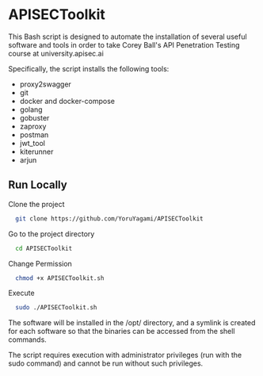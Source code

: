 
# APISECToolkit

This Bash script is designed to automate the installation of several useful software and tools in order to take Corey Ball's API Penetration Testing course at university.apisec.ai

Specifically, the script installs the following tools:

- proxy2swagger
- git
- docker and docker-compose
- golang
- gobuster
- zaproxy
- postman
- jwt_tool
- kiterunner
- arjun

## Run Locally

Clone the project

```bash
  git clone https://github.com/YoruYagami/APISECToolkit
```

Go to the project directory

```bash
  cd APISECToolkit
```

Change Permission

```bash
  chmod +x APISECToolkit.sh
```

Execute

```bash
  sudo ./APISECToolkit.sh
```

The software will be installed in the /opt/ directory, and a symlink is created for each software so that the binaries can be accessed from the shell commands.

The script requires execution with administrator privileges (run with the sudo command) and cannot be run without such privileges.
